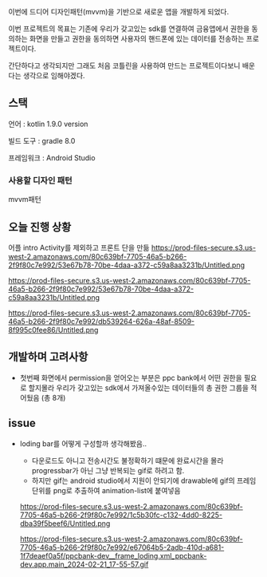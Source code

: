 이번에 드디어 디자인패턴(mvvm)을 기반으로 새로운 앱을 개발하게 되었다.

이번 프로젝트의 목표는 기존에 우리가 갖고있는 sdk를 연결하여 금융앱에서 권한을 동의하는 화면을 만들고 권한을 동의하면 사용자의 핸드폰에 있는 데이터를 전송하는 프로젝트이다. 

간단하다고 생각되지만 그래도 처음 코틀린을 사용하여 만드는 프로젝트이다보니 배운다는 생각으로 임해야겠다.

## 스택

언어 : kotlin 1.9.0 version

빌드 도구 : gradle 8.0

프레임워크 : Android Studio

### 사용할 디자인 패턴

mvvm패턴

## 오늘 진행 상황

어플 intro Activity를 제외하고 프론트 단을 만듦
https://prod-files-secure.s3.us-west-2.amazonaws.com/80c639bf-7705-46a5-b266-2f9f80c7e992/53e67b78-70be-4daa-a372-c59a8aa3231b/Untitled.png

https://prod-files-secure.s3.us-west-2.amazonaws.com/80c639bf-7705-46a5-b266-2f9f80c7e992/53e67b78-70be-4daa-a372-c59a8aa3231b/Untitled.png

https://prod-files-secure.s3.us-west-2.amazonaws.com/80c639bf-7705-46a5-b266-2f9f80c7e992/db539264-626a-48af-8509-8f995c0fee86/Untitled.png


## 개발하며 고려사항

- 첫번째 화면에서 permission을 얻어오는 부분은 ppc bank에서 어떤 권한을 필요로 할지몰라 우리가 갖고있는 sdk에서 가져올수있는 데이터들의 총 권한 그룹을 적어뒀음 (총 8개)

## issue

- loding bar를 어떻게 구성할까 생각해봤음..
    - 다운로드도 아니고 전송시간도 불정확하기 떄문에 완료시간을 몰라 progressbar가 아닌 그냥 반복되는 gif로 하려고 함.
    - 하지만 gif는 android studio에서 지원이 안되기에 drawable에 gif의 프레임단위를 png로 추출하여 animation-list에 붙여넣음
    
    https://prod-files-secure.s3.us-west-2.amazonaws.com/80c639bf-7705-46a5-b266-2f9f80c7e992/1c5b30fc-c132-4dd0-8225-dba39f5beef6/Untitled.png

    https://prod-files-secure.s3.us-west-2.amazonaws.com/80c639bf-7705-46a5-b266-2f9f80c7e992/e67064b5-2adb-410d-a681-1f7deaef0a5f/ppcbank-dev__frame_loding.xml_ppcbank-dev.app.main_2024-02-21_17-55-57.gif
